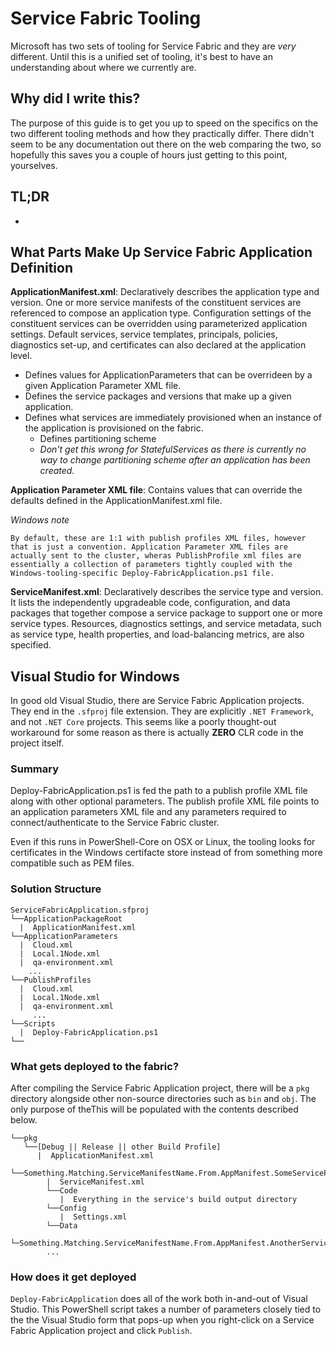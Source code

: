 # Service Fabric Tooling

Microsoft has two sets of tooling for Service Fabric and they are _very_ different. Until this is a unified set of tooling, it's best to have an understanding about where we currently are.

## Why did I write this?
The purpose of this guide is to get you up to speed on the specifics on the  two different tooling methods and how they practically differ. There didn't seem to be any documentation out there on the web comparing the two, so hopefully this saves you a couple of hours just getting to this point, yourselves.

## TL;DR
* 


## What Parts Make Up Service Fabric Application Definition
**ApplicationManifest.xml**: Declaratively describes the application type and version. One or more service manifests of the constituent services are referenced to compose an application type. Configuration settings of the constituent services can be overridden using parameterized application settings. Default services, service templates, principals, policies, diagnostics set-up, and certificates can also declared at the application level.
* Defines values for ApplicationParameters that can be overrideen by a given Application Parameter XML file.
* Defines the service packages and versions that make up a given application.
* Defines what services are immediately provisioned when an instance of the application is provisioned on the fabric.
    * Defines partitioning scheme
    * _Don't get this wrong for StatefulServices as there is currently no way to change partitioning scheme after an application has been created._

**Application Parameter XML file**: Contains values that can override the defaults defined in the ApplicationManifest.xml file.

_Windows note_

    By default, these are 1:1 with publish profiles XML files, however that is just a convention. Application Parameter XML files are actually sent to the cluster, wheras PublishProfile xml files are essentially a collection of parameters tightly coupled with the Windows-tooling-specific Deploy-FabricApplication.ps1 file.

**ServiceManifest.xml**: Declaratively describes the service type and version. It lists the independently upgradeable code, configuration, and data packages that together compose a service package to support one or more service types. Resources, diagnostics settings, and service metadata, such as service type, health properties, and load-balancing metrics, are also specified.

## Visual Studio for Windows

In good old Visual Studio, there are Service Fabric Application projects. They end in the `.sfproj` file extension. They are explicitly `.NET Framework`, and not `.NET Core` projects. This seems like a poorly thought-out workaround for some reason as there is actually **ZERO** CLR code in the project itself.

### Summary
Deploy-FabricApplication.ps1 is fed the path to a publish profile XML file along with other optional parameters. The publish profile XML file points to an application parameters XML file and any parameters required to connect/authenticate to the Service Fabric cluster.

Even if this runs in PowerShell-Core on OSX or Linux, the tooling looks for certificates in the Windows certifacte store instead of from something more compatible such as PEM files.

### Solution Structure
```
ServiceFabricApplication.sfproj
└──ApplicationPackageRoot
  |  ApplicationManifest.xml
└──ApplicationParameters
  |  Cloud.xml
  |  Local.1Node.xml
  |  qa-environment.xml
    ...
└──PublishProfiles
  |  Cloud.xml
  |  Local.1Node.xml
  |  qa-environment.xml
     ...
└──Scripts
  |  Deploy-FabricApplication.ps1
└──
```
### What gets deployed to the fabric?
After compiling the Service Fabric Application project, there will be a `pkg` directory alongside other non-source directories such as `bin` and `obj`. The only purpose of theThis will be populated with the contents described below.
```
└──pkg
   └──[Debug || Release || other Build Profile]
      |  ApplicationManifest.xml
      └──Something.Matching.ServiceManifestName.From.AppManifest.SomeServicePkg
        |  ServiceManifest.xml
        └──Code
           |  Everything in the service's build output directory
        └──Config
           |  Settings.xml
        └──Data
      └─Something.Matching.ServiceManifestName.From.AppManifest.AnotherServicePkg 
        ...      
```

### How does it get deployed
`Deploy-FabricApplication` does all of the work both in-and-out of Visual Studio. This PowerShell script takes a number of parameters closely tied to the the Visual Studio form that pops-up when you right-click on a Service Fabric Application project and click `Publish`.